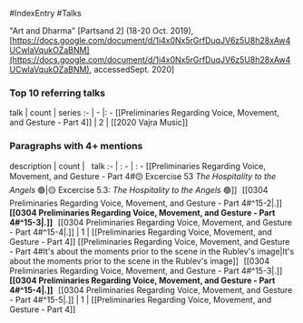 #IndexEntry #Talks

"Art and Dharma" [Partsand 2] (18-20 Oct. 2019), [https://docs.google.com/document/d/1i4x0Nx5rGrfDuqJV6z5U8h28xAw4UCwlaVqukOZaBNM](https://docs.google.com/document/d/1i4x0Nx5rGrfDuqJV6z5U8h28xAw4UCwlaVqukOZaBNM), accessedSept. 2020]

### Top 10 referring talks
talk | count | series
:- | - |: -
[[Preliminaries Regarding Voice, Movement, and Gesture - Part 4]] | 2 | [[2020 Vajra Music]]

### Paragraphs with 4+ mentions
description | count | &nbsp;&nbsp;talk
:- | : - | : -
[[Preliminaries Regarding Voice, Movement, and Gesture - Part 4#🟡 Excercise 53 _The Hospitality to the Angels_ 🟢\|🟡 Excercise 5.3: _The Hospitality to the Angels_ 🟢]] &nbsp;&nbsp;[[0304 Preliminaries Regarding Voice, Movement, and Gesture - Part 4#^15-2\|.]] &nbsp; **[[0304 Preliminaries Regarding Voice, Movement, and Gesture - Part 4#^15-3\|.]]** &nbsp; [[0304 Preliminaries Regarding Voice, Movement, and Gesture - Part 4#^15-4\|.]] | 1 | [[Preliminaries Regarding Voice, Movement, and Gesture - Part 4]]
[[Preliminaries Regarding Voice, Movement, and Gesture - Part 4#It's about the moments prior to the scene in the Rublev's image\|It's about the moments prior to the scene in the Rublev's image]] &nbsp;&nbsp;[[0304 Preliminaries Regarding Voice, Movement, and Gesture - Part 4#^15-3\|.]] &nbsp; **[[0304 Preliminaries Regarding Voice, Movement, and Gesture - Part 4#^15-4\|.]]** &nbsp; [[0304 Preliminaries Regarding Voice, Movement, and Gesture - Part 4#^15-5\|.]] | 1 | [[Preliminaries Regarding Voice, Movement, and Gesture - Part 4]]

